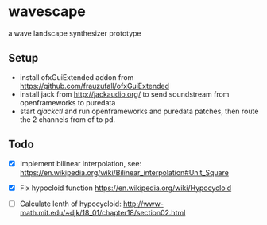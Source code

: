 # wavescape

a wave landscape synthesizer prototype

## Setup

- install ofxGuiExtended addon from https://github.com/frauzufall/ofxGuiExtended
- install jack from http://jackaudio.org/ to send soundstream from openframeworks to puredata
- start *qjackctl* and run openframeworks and puredata patches, then route the 2 channels from of to pd.

## Todo

* [x] Implement bilinear interpolation, see: https://en.wikipedia.org/wiki/Bilinear_interpolation#Unit_Square
* [x] Fix hypocloid function https://en.wikipedia.org/wiki/Hypocycloid
* [ ] Calculate lenth of hypocycloid: <http://www-math.mit.edu/~djk/18_01/chapter18/section02.html>


